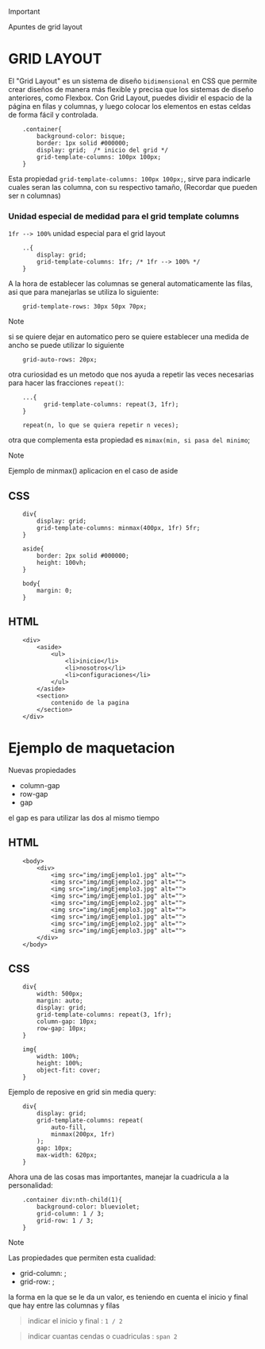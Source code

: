 > [!IMPORTANT]
> Apuntes de grid layout

# GRID LAYOUT
El "Grid Layout" es un sistema de diseño `bidimensional` en CSS que permite crear diseños de manera más flexible y precisa que los sistemas de diseño anteriores, como Flexbox. Con Grid Layout, puedes dividir el espacio de la página en filas y columnas, y luego colocar los elementos en estas celdas de forma fácil y controlada.

```
    .container{
        background-color: bisque;
        border: 1px solid #000000;
        display: grid;  /* inicio del grid */
        grid-template-columns: 100px 100px;
    }

```

Esta propiedad ``` grid-template-columns: 100px 100px; ```, sirve para indicarle cuales seran las columna, con su respectivo tamaño, (Recordar que pueden ser n columnas)

### Unidad especial de medidad para el grid template columns

`1fr --> 100%` unidad especial para el grid layout

```
    ..{
        display: grid; 
        grid-template-columns: 1fr; /* 1fr --> 100% */
    }
```

A la hora de establecer las columnas se general automaticamente las filas, asi que para manejarlas se utiliza lo siguiente: 

```
    grid-template-rows: 30px 50px 70px;

```


>[!NOTE]
> si se quiere dejar en automatico pero se quiere establecer una medida de ancho se puede utilizar lo siguiente 

```
    grid-auto-rows: 20px;

```

otra curiosidad es un metodo que nos ayuda a repetir las veces necesarias para hacer las fracciones `repeat()`: 

```
    ...{
          grid-template-columns: repeat(3, 1fr);
    }

    repeat(n, lo que se quiera repetir n veces); 

```
otra que complementa esta propiedad es `mimax(min, si pasa del minimo`; 

>[!NOTE]
> Ejemplo de minmax() aplicacion en el caso de aside

## CSS
```
    div{
        display: grid;
        grid-template-columns: minmax(400px, 1fr) 5fr;
    }

    aside{
        border: 2px solid #000000;
        height: 100vh;
    }

    body{
        margin: 0;
    }
```

## HTML
```
    <div>
        <aside>
            <ul>
                <li>inicio</li>
                <li>nosotros</li>
                <li>configuraciones</li>
            </ul>
        </aside>
        <section>
            contenido de la pagina
        </section>
    </div>
```

# Ejemplo de maquetacion

Nuevas propiedades

* column-gap
* row-gap
* gap

el gap es para utilizar las dos al mismo tiempo

## HTML

```
    <body>
        <div>
            <img src="img/imgEjemplo1.jpg" alt="">
            <img src="img/imgEjemplo2.jpg" alt="">
            <img src="img/imgEjemplo3.jpg" alt="">
            <img src="img/imgEjemplo1.jpg" alt="">
            <img src="img/imgEjemplo2.jpg" alt="">
            <img src="img/imgEjemplo3.jpg" alt="">
            <img src="img/imgEjemplo1.jpg" alt="">
            <img src="img/imgEjemplo2.jpg" alt="">
            <img src="img/imgEjemplo3.jpg" alt="">
        </div>
    </body>

```

## CSS

```
    div{
        width: 500px;
        margin: auto;
        display: grid;
        grid-template-columns: repeat(3, 1fr);
        column-gap: 10px;
        row-gap: 10px;
    }

    img{
        width: 100%; 
        height: 100%;
        object-fit: cover;
    }

```

Ejemplo de reposive en grid sin media query:

``` 
    div{
        display: grid;
        grid-template-columns: repeat(
            auto-fill,
            minmax(200px, 1fr)
        );
        gap: 10px; 
        max-width: 620px;
    }

```

Ahora una de las cosas mas importantes, manejar la cuadricula a la personalidad: 

```
    .container div:nth-child(1){
        background-color: blueviolet;
        grid-column: 1 / 3;
        grid-row: 1 / 3;
    }
```

>[!NOTE]
> Las propiedades que permiten esta cualidad: 

*  grid-column: ;
*  grid-row: ; 

la forma en la que se le da un valor, es teniendo en cuenta el inicio y final que hay entre las columnas y filas

> indicar el inicio y final : `1 / 2` 

> indicar cuantas cendas o cuadriculas : `span 2` 
